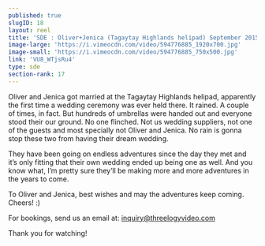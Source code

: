 ```yaml
---
published: true
slugID: 18
layout: reel
title: 'SDE : Oliver+Jenica (Tagaytay Highlands helipad) September 2015'
image-large: 'https://i.vimeocdn.com/video/594776885_1920x700.jpg'
image-small: 'https://i.vimeocdn.com/video/594776885_750x500.jpg'
link: 'VU8_WTjsRu4'
type: sde
section-rank: 17
---
```

Oliver and Jenica got married at the Tagaytay Highlands helipad, apparently the first time a wedding ceremony was ever held there. It rained. A couple of times, in fact. But hundreds of umbrellas were handed out and everyone stood their our ground. No one flinched. Not us wedding suppliers, not one of the guests and most specially not Oliver and Jenica. No rain is gonna stop these two from having their dream wedding.

They have been going on endless adventures since the day they met and it’s only fitting that their own wedding ended up being one as well. And you know what, I’m pretty sure they’ll be making more and more adventures in the years to come.

To Oliver and Jenica, best wishes and may the adventures keep coming. Cheers! :)

For bookings, send us an email at: inquiry@threelogyvideo.com

Thank you for watching! 
